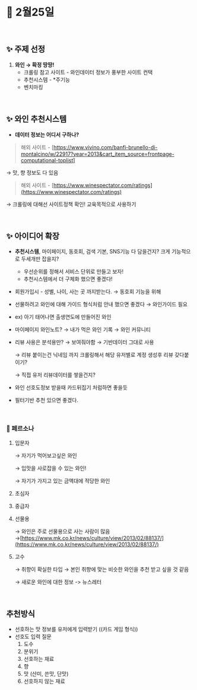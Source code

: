 📃 2월25일
=============

<br>

## ✨ 주제 선정


1. **와인 → 확정 땅땅!**
    - 크롤링 참고 사이트 - 와인데이터 정보가 풍부한 사이트 컨택
    - 추천시스템 - *주기능
    - 벤치마킹


<br>


## ✨ 와인 추천시스템


- **데이터 정보는 어디서 구하나?**
   
> 해외 사이트 - [https://www.vivino.com/banfi-brunello-di-montalcino/w/22917?year=2013&cart_item_source=frontpage-computational-toplist]

→ 맛, 향 정보도 다 있음

> 해외 사이트 - [https://www.winespectator.com/ratings](https://www.winespectator.com/ratings)

→ 크롤링에 대해선 사이트정책 확인! 교육목적으로 사용하기 


<br>

## ✨ 아이디어 확장


- **추천시스템**, 마이페이지, 동호회, 검색 기본, SNS기능 다 담을건지? 크게 기능적으로 두세개만 잡을지?
    - 우선순위를 정해서 서비스 단위로 만들고 보자!
    - 추천시스템에서 더 구체화 했으면 좋겠다!
- 회원가입시 - 성별, 나이, 사는 곳 까지받는다. → 동호회 기능을 위해
- 선물하려고 와인에 대해 가이드 형식처럼 안내 했으면 좋겠다  → 와인가이드 필요
- ex) 아기 태어나면 출생연도에 만들어진 와인
- 마이페이지 와인노트? → 내가 먹은 와인 기록  → 와인 커뮤니티
- 리뷰 사용은 분석용만? → 보여줘야함 → 기반데이터 그대로 사용

    → 리뷰 붙이는건 닉네임 까지 크롤링해서 해당 유저별로 계정 생성후 리뷰 갖다붙이기?

    → 직접 유저 리뷰데이터를 쌓을건지?

- 와인 선호도정보 받을때 카드뒤집기 처럼하면 좋을듯

- 필터기반 추천 있으면 좋겠다.

<br>

### 🧑 페르소나


1. 입문자

    → 자기가 먹어보고싶은 와인

    → 입맛을 사로잡을 수 있는 와인!

    → 자기가 가지고 있는 금액대에 적당한 와인

2. 초심자

3. 중급자

4. 선물용

    → 와인은 주로 선물용으로 사는 사람이 많음
    →[https://www.mk.co.kr/news/culture/view/2013/02/88137/](https://www.mk.co.kr/news/culture/view/2013/02/88137/)

5. 고수

    → 취향이 확실한 타입 → 본인 취향에 맞는 비슷한 와인을 추천 받고 싶을 것 같음

    → 새로운 와인에 대한 정보 -> 뉴스레터
    
    <br>

## 추천방식

- 선호하는 맛 정보를 유저에게 입력받기 ((카드 게임 형식)) 
- 선호도 입력 질문
    1. 도수
    2. 분위기
    3. 선호하는 재료
    4. 향
    5. 맛 (산미, 쓴맛, 단맛)
    6. 선호하지 않는 재료
